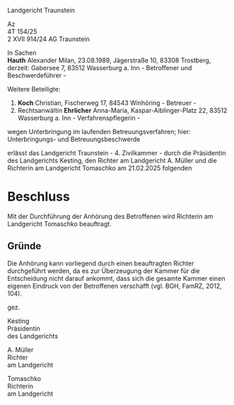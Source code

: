 Landgericht Traunstein

Az  
4T 154/25  
2 XVII 914/24 AG Traunstein

In Sachen  
**Hauth** Alexander Milan, 23.08.1989, Jägerstraße 10, 83308 Trostberg, derzeit: Gabersee 7,
83512 Wasserburg a. Inn
\- Betroffener und Beschwerdeführer -

Weitere Beteiligte:

1) **Koch** Christian, Fischerweg 17, 84543 Winhöring
\- Betreuer -
2) Rechtsanwältin **Ehrlicher** Anna-Maria, Kaspar-Aiblinger-Platz 22, 83512 Wasserburg a. Inn
\- Verfahrenspflegerin -

wegen Unterbringung im laufenden Betreuungsverfahren; hier: Unterbringungs- und Betreuungsbeschwerde

erlässt das Landgericht Traunstein - 4. Zivilkammer - durch die Präsidentin des Landgerichts
Kesting, den Richter am Landgericht A. Müller und die Richterin am Landgericht Tomaschko am
21.02.2025 folgenden

# Beschluss

Mit der Durchführung der Anhörung des Betroffenen wird Richterin am Landgericht Tomaschko
beauftragt.

## Gründe

Die Anhörung kann vorliegend durch einen beauftragten Richter durchgeführt werden, da es zur
Überzeugung der Kammer für die Entscheidung nicht darauf ankommt, dass sich die gesamte
Kammer einen eigenen Eindruck von der Betroffenen verschafft (vgl. BGH, FamRZ, 2012, 104).

gez.

Kesting  
Präsidentin  
des Landgerichts

A. Müller  
Richter  
am Landgericht

Tomaschko  
Richterin  
am Landgericht

<!--
Naja die wollen sich Arbeit sparen.
Problem: Verlustbehaftete Übertragung ("AnhörungsVermerk")
-->
